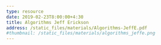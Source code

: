 ```yaml
---
type: resource
date: 2019-02-23T8:00:00+4:30
title: Algorithms Jeff Erickson
address: /static_files/materials/Algorithms-JeffE.pdf
#thumbnail: /static_files/materials/algorithms_jeffe.png
---
```

